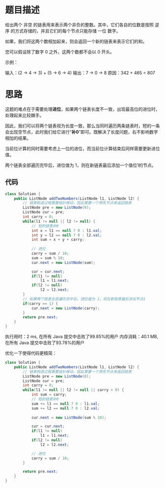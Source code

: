 # 题目描述
给出两个 非空 的链表用来表示两个非负的整数。其中，它们各自的位数是按照 逆序 的方式存储的，并且它们的每个节点只能存储 一位 数字。

如果，我们将这两个数相加起来，则会返回一个新的链表来表示它们的和。

您可以假设除了数字 0 之外，这两个数都不会以 0 开头。

示例：

输入：(2 -> 4 -> 3) + (5 -> 6 -> 4)
输出：7 -> 0 -> 8
原因：342 + 465 = 807

# 思路
这题的难点在于需要处理**进位**，如果两个链表长度不一致，出现最高位的进位时，处理起来比较棘手。

因此，我们可以将两个链表视为长度一致，那么当同时遍历两条链表时，短的一条会出现空节点，此时我们给它进行“**补0**”即可。既解决了长度问题，右不影响数字相加的结果。

当前位计算的同时需要考虑上一位的进位，而当前位计算结束后同样需要更新进位值。

两个链表全部遍历完毕后，进位值为 1，则在新链表最后添加一个值位1的节点。

## 代码

```java
class Solution {
    public ListNode addTwoNumbers(ListNode l1, ListNode l2) {
    	// 链表构造过程需要指针移动，因此需要一个预先节点来返回链表
        ListNode pre = new ListNode(0);
        ListNode cur = pre;
        int carry = 0;
        while(l1 != null || l2 != null) {
        	// 短的链表补0
            int x = l1 == null ? 0 : l1.val;
            int y = l2 == null ? 0 : l2.val;
            int sum = x + y + carry;
            
            // 进位
            carry = sum / 10;
            sum = sum % 10;
            cur.next = new ListNode(sum);

            cur = cur.next;
            if(l1 != null)
                l1 = l1.next;
            if(l2 != null)
                l2 = l2.next;
        }
        // 如果两个链表全部遍历完毕后，进位值为 1，则在新链表最后添加节点1
        if(carry == 1) {
            cur.next = new ListNode(carry);
        }
        return pre.next;
    }
}

```

执行用时：2 ms, 在所有 Java 提交中击败了99.85%的用户
内存消耗：40.1 MB, 在所有 Java 提交中击败了93.78%的用户

优化一下使得代码更精简：

```java
class Solution {
    public ListNode addTwoNumbers(ListNode l1, ListNode l2) {
    	// 链表构造过程需要指针移动，因此需要一个预先节点来返回链表
        ListNode pre = new ListNode(0);
        ListNode cur = pre;
        int carry = 0;
        while(l1 != null || l2 != null || carry > 0) {
        	int sum = carry;
        	// 短的链表补0
            sum += l1 == null ? 0 : l1.val;
            sum += l2 == null ? 0 : l2.val;
            
            cur.next = new ListNode(sum % 10);

            cur = cur.next;
            if(l1 != null)
                l1 = l1.next;
            if(l2 != null)
                l2 = l2.next;

            // 进位
            carry = sum / 10;
        }

        return pre.next;
    }
}
```